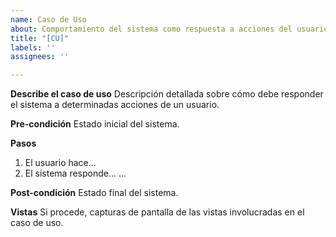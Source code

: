 ```yaml
---
name: Caso de Uso
about: Comportamiento del sistema como respuesta a acciones del usuario
title: "[CU]"
labels: ''
assignees: ''

---
```


**Describe el caso de uso**
Descripción detallada sobre cómo debe responder el sistema a determinadas acciones de un usuario.

**Pre-condición**
Estado inicial del sistema.

**Pasos**
1. El usuario hace...
2. El sistema responde...
...

**Post-condición**
Estado final del sistema.

**Vistas**
Si procede, capturas de pantalla de las vistas involucradas en el caso de uso.